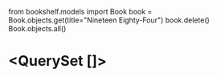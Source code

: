 from bookshelf.models import Book
book = Book.objects.get(title="Nineteen Eighty-Four")
book.delete()
Book.objects.all()

# <QuerySet []>
